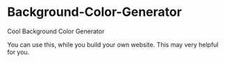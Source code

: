 # Background-Color-Generator
Cool Background Color Generator

You can use this, while you build your own website.
This may very helpful for you.
